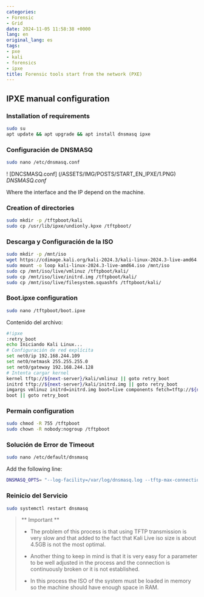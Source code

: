 ```yaml
---
categories:
- Forensic
- Grid
date: 2024-11-05 11:58:38 +0000
lang: en
original_lang: es
tags:
- pxe
- kali
- forensics
- ipxe
title: Forensic tools start from the network (PXE)
---
```


## IPXE manual configuration

### Installation of requirements

```bash
sudo su
apt update && apt upgrade && apt install dnsmasq ipxe
```

### Configuración de DNSMASQ

```bash
sudo nano /etc/dnsmasq.conf
```

! [DNCSMASQ.conf] (/ASSETS/IMG/POSTS/START_EN_IPXE/1.PNG)
_DNSMASQ.conf_

Where the interface and the IP depend on the machine.

### Creation of directories

```bash
sudo mkdir -p /tftpboot/kali
sudo cp /usr/lib/ipxe/undionly.kpxe /tftpboot/
```

### Descarga y Configuración de la ISO

```bash
sudo mkdir -p /mnt/iso
wget https://cdimage.kali.org/kali-2024.3/kali-linux-2024.3-live-amd64.iso
sudo mount -o loop kali-linux-2024.3-live-amd64.iso /mnt/iso
sudo cp /mnt/iso/live/vmlinuz /tftpboot/kali/
sudo cp /mnt/iso/live/initrd.img /tftpboot/kali/
sudo cp /mnt/iso/live/filesystem.squashfs /tftpboot/kali/
```

### Boot.ipxe configuration

```bash
sudo nano /tftpboot/boot.ipxe
```

Contenido del archivo:

```bash
#!ipxe
:retry_boot
echo Iniciando Kali Linux...
# Configuración de red explícita
set net0/ip 192.168.244.109
set net0/netmask 255.255.255.0
set net0/gateway 192.168.244.128
# Intenta cargar kernel
kernel tftp://${next-server}/kali/vmlinuz || goto retry_boot
initrd tftp://${next-server}/kali/initrd.img || goto retry_boot
imgargs vmlinuz initrd=initrd.img boot=live components fetch=tftp://${next-server}/kali/filesystem.squashfs
boot || goto retry_boot
```

### Permain configuration

```bash
sudo chmod -R 755 /tftpboot
sudo chown -R nobody:nogroup /tftpboot
```

### Solución de Error de Timeout

```bash
sudo nano /etc/default/dnsmasq
```

Add the following line:

```bash
DNSMASQ_OPTS= "--log-facility=/var/log/dnsmasq.log --tftp-max-connections=100 --tftp-timeout=600"
```

### Reinicio del Servicio

```bash
sudo systemctl restart dnsmasq
```

> ** Important **
>
> - The problem of this process is that using TFTP transmission is very slow and that added to the fact that Kali Live iso size is about 4.5GB is not the most optimal.
>
> - Another thing to keep in mind is that it is very easy for a parameter to be well adjusted in the process and the connection is continuously broken or it is not established.
>
> - In this process the ISO of the system must be loaded in memory so the machine should have enough space in RAM.